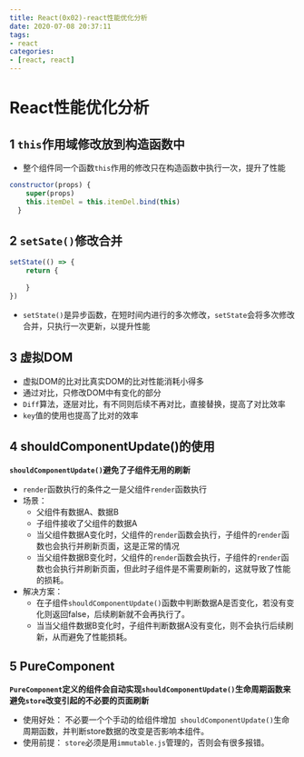 ```yaml
---
title: React(0x02)-react性能优化分析
date: 2020-07-08 20:37:11
tags:
- react
categories:
- [react, react]
---
```


#  React性能优化分析

##  1 `this`作用域修改放到构造函数中

* 整个组件同一个函数`this`作用的修改只在构造函数中执行一次，提升了性能

```js
constructor(props) {
    super(props)
    this.itemDel = this.itemDel.bind(this)
  }
```

##  2 `setSate()`修改合并

```js
setState(() => {
    return {
        
    }
})
```



* `setState()`是异步函数，在短时间内进行的多次修改，`setState`会将多次修改合并，只执行一次更新，以提升性能

##  3 虚拟DOM

* 虚拟DOM的比对比真实DOM的比对性能消耗小得多
* 通过对比，只修改DOM中有变化的部分
* `Diff`算法，逐层对比，有不同则后续不再对比，直接替换，提高了对比效率
* `key`值的使用也提高了比对的效率

##   4 shouldComponentUpdate()的使用

**`shouldComponentUpdate()`避免了子组件无用的刷新**

* `render`函数执行的条件之一是父组件`render`函数执行
* 场景：
  * 父组件有数据A、数据B
  * 子组件接收了父组件的数据A
  * 当父组件数据A变化时，父组件的`render`函数会执行，子组件的`render`函数也会执行并刷新页面，这是正常的情况
  * 当父组件数据B变化时，父组件的`render`函数会执行，子组件的`render`函数也会执行并刷新页面，但此时子组件是不需要刷新的，这就导致了性能的损耗。
* 解决方案：
  * 在子组件`shouldComponentUpdate()`函数中判断数据A是否变化，若没有变化则返回false，后续刷新就不会再执行了。
  * 当当父组件数据B变化时，子组件判断数据A没有变化，则不会执行后续刷新，从而避免了性能损耗。



##  5 PureComponent

**`PureComponent`定义的组件会自动实现`shouldComponentUpdate()`生命周期函数来避免`store`改变引起的不必要的页面刷新**

* 使用好处： 不必要一个个手动的给组件增加` shouldComponentUpdate()`生命周期函数，并判断store数据的改变是否影响本组件。
* 使用前提： `store`必须是用`immutable.js`管理的，否则会有很多报错。